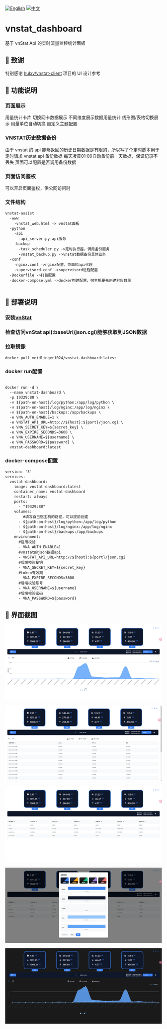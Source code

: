 [![English](https://img.shields.io/badge/English-README-blue)](README_EN.md)
[![中文](https://img.shields.io/badge/中文-README-red)](README.md)

# vnstat_dashboard

基于 vnStat Api 的实时流量监控统计面板

## 🙏 致谢

特别感谢 [hulxv/vnstat-client](https://github.com/hulxv/vnstat-client) 项目的 UI 设计参考

## 🔰 功能说明

### 页面展示

用量统计卡片
切换网卡数据展示
不同维度展示数据用量统计
线形图/表格切换展示
用量单位自动切换
自定义主题配置

### VNSTAT历史数据备份

由于 vnstat 的 api 能够返回的历史日期数据是有限的，所以写了个定时脚本用于定时请求 vnstat api 备份数据
每天凌晨01:00自动备份前一天数据，保证记录不丢失
页面可以配置是否调用备份数据

### 页面访问鉴权

可以开启页面鉴权，供公网访问时

### 文件结构

```
vnstat-assist
  -www
    -vnstat_web.html -> vnstat面板
  -python
    -api
      -api_server.py api服务
    -backup
      -task_scheduler.py ->定时执行器，调用备份服务
      -vnstat_backup.py ->vnstat数据备份具体业务
  -conf
    -nginx.conf ->nginx配置，页面和api代理
    -supervisord.conf ->supervisord进程配置
  -Dockerfile ->打包配置
  -docker-compose.yml ->docker构建配置，宿主机要先创建对应目录
  
```

## 🔧 部署说明

### 安装[vnStat](https://github.com/vergoh/vnstat)

### 检查访问vnStat api(:baseUrl/json.cgi)能够获取到JSON数据

### 拉取镜像

```
docker pull meidlinger1024/vnstat-dashboard:latest
```
### docker run配置

```

docker run -d \
  --name vnstat-dashboard \
  -p 19329:80 \
  -v ${path-on-host}/log/python:/app/log/python \
  -v ${path-on-host}/log/nginx:/app/log/nginx \
  -v ${path-on-host}/backups:/app/backups \
  -e VNA_AUTH_ENABLE=1 \
  -e VNSTAT_API_URL=http://${host}:${port}/json.cgi \
  -e VNA_SECRET_KEY=${secret_key} \
  -e VNA_EXPIRE_SECONDS=3600 \
  -e VNA_USERNAME=${username} \
  -e VNA_PASSWORD=${password} \
  vnstat-dashboard:latest
```

### docker-compose配置
```
version: '3'
services:
  vnstat-dashboard:
    image: vnstat-dashboard:latest
    container_name: vnstat-dashboard
    restart: always
    ports:
      - "19329:80"
    volumes:
        #填写自己宿主机的路径，可以提前创建
      - ${path-on-host}/log/python:/app/log/python
      - ${path-on-host}/log/nginx:/app/log/nginx
      - ${path-on-host}/backups:/app/backups
    environment:
      #启用校验
      - VNA_AUTH_ENABLE=1 
      #vnstat的json数据api 
      - VNSTAT_API_URL=http://${host}:${port}/json.cgi
      #后端校验秘钥
      - VNA_SECRET_KEY=${secret_key}
      #token有效期
      - VNA_EXPIRE_SECONDS=3600
      #后端校验账号
      - VNA_USERNAME=${username}
      #后端校验密码
      - VNA_PASSWORD=${password}
```

## 🧩 界面截图

![1](screenshots/1.png)

![2](screenshots/2.png)

![2](screenshots/3.png)

![2](screenshots/4.png)

![2](screenshots/5.png)
